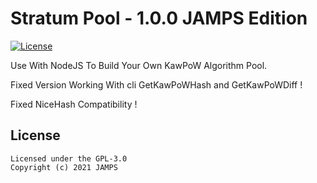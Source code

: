 Stratum Pool - 1.0.0 JAMPS Edition
================

[![License](https://img.shields.io/badge/license-GPL--3.0-blue)](https://opensource.org/licenses/GPL-3.0)

Use With NodeJS To Build Your Own KawPoW Algorithm Pool.

Fixed Version Working With cli GetKawPoWHash and GetKawPoWDiff !

Fixed NiceHash Compatibility !

## License
```
Licensed under the GPL-3.0
Copyright (c) 2021 JAMPS
```